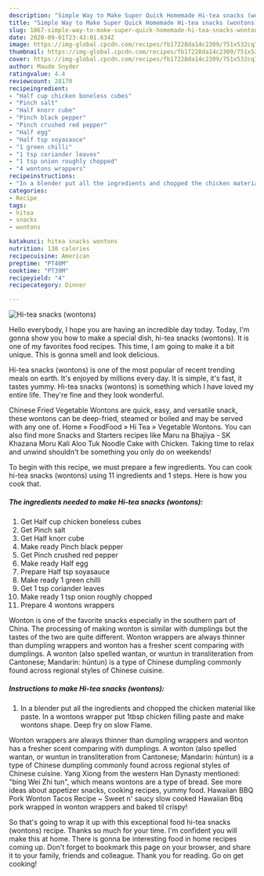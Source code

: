 ```yaml
---
description: "Simple Way to Make Super Quick Homemade Hi-tea snacks (wontons)"
title: "Simple Way to Make Super Quick Homemade Hi-tea snacks (wontons)"
slug: 1867-simple-way-to-make-super-quick-homemade-hi-tea-snacks-wontons
date: 2020-09-01T23:43:01.634Z
image: https://img-global.cpcdn.com/recipes/fb17228da14c2309/751x532cq70/hi-tea-snacks-wontons-recipe-main-photo.jpg
thumbnail: https://img-global.cpcdn.com/recipes/fb17228da14c2309/751x532cq70/hi-tea-snacks-wontons-recipe-main-photo.jpg
cover: https://img-global.cpcdn.com/recipes/fb17228da14c2309/751x532cq70/hi-tea-snacks-wontons-recipe-main-photo.jpg
author: Maude Snyder
ratingvalue: 4.4
reviewcount: 28170
recipeingredient:
- "Half cup chicken boneless cubes"
- "Pinch salt"
- "Half knorr cube"
- "Pinch black pepper"
- "Pinch crushed red pepper"
- "Half egg"
- "Half tsp soyasauce"
- "1 green chilli"
- "1 tsp coriander leaves"
- "1 tsp onion roughly chopped"
- "4 wontons wrappers"
recipeinstructions:
- "In a blender put all the ingredients and chopped the chicken material like paste. In a wontons wrapper put 1tbsp chicken filling paste and make wontons shape. Deep fry on slow Flame."
categories:
- Recipe
tags:
- hitea
- snacks
- wontons

katakunci: hitea snacks wontons 
nutrition: 138 calories
recipecuisine: American
preptime: "PT40M"
cooktime: "PT39M"
recipeyield: "4"
recipecategory: Dinner

---
```



![Hi-tea snacks (wontons)](https://img-global.cpcdn.com/recipes/fb17228da14c2309/751x532cq70/hi-tea-snacks-wontons-recipe-main-photo.jpg)

Hello everybody, I hope you are having an incredible day today. Today, I'm gonna show you how to make a special dish, hi-tea snacks (wontons). It is one of my favorites food recipes. This time, I am going to make it a bit unique. This is gonna smell and look delicious.

Hi-tea snacks (wontons) is one of the most popular of recent trending meals on earth. It's enjoyed by millions every day. It is simple, it's fast, it tastes yummy. Hi-tea snacks (wontons) is something which I have loved my entire life. They're fine and they look wonderful.

Chinese Fried Vegetable Wontons are quick, easy, and versatile snack, these wontons can be deep-fried, steamed or boiled and may be served with any one of. Home » FoodFood » Hi Tea » Vegetable Wontons. You can also find more Snacks and Starters recipes like Maru na Bhajiya - SK Khazana Moru Kali Aloo Tuk Noodle Cake with Chicken. Taking time to relax and unwind shouldn&#39;t be something you only do on weekends!


To begin with this recipe, we must prepare a few ingredients. You can cook hi-tea snacks (wontons) using 11 ingredients and 1 steps. Here is how you cook that.

<!--inarticleads1-->

##### The ingredients needed to make Hi-tea snacks (wontons):

1. Get Half cup chicken boneless cubes
1. Get Pinch salt
1. Get Half knorr cube
1. Make ready Pinch black pepper
1. Get Pinch crushed red pepper
1. Make ready Half egg
1. Prepare Half tsp soyasauce
1. Make ready 1 green chilli
1. Get 1 tsp coriander leaves
1. Make ready 1 tsp onion roughly chopped
1. Prepare 4 wontons wrappers


Wonton is one of the favorite snacks especially in the southern part of China. The processing of making wonton is similar with dumplings but the tastes of the two are quite different. Wonton wrappers are always thinner than dumpling wrappers and wonton has a fresher scent comparing with dumplings. A wonton (also spelled wantan, or wuntun in transliteration from Cantonese; Mandarin: húntun) is a type of Chinese dumpling commonly found across regional styles of Chinese cuisine. 

<!--inarticleads2-->

##### Instructions to make Hi-tea snacks (wontons):

1. In a blender put all the ingredients and chopped the chicken material like paste. In a wontons wrapper put 1tbsp chicken filling paste and make wontons shape. Deep fry on slow Flame.


Wonton wrappers are always thinner than dumpling wrappers and wonton has a fresher scent comparing with dumplings. A wonton (also spelled wantan, or wuntun in transliteration from Cantonese; Mandarin: húntun) is a type of Chinese dumpling commonly found across regional styles of Chinese cuisine. Yang Xiong from the western Han Dynasty mentioned: &#34;bing Wei Zhi tun&#34;, which means wontons are a type of bread. See more ideas about appetizer snacks, cooking recipes, yummy food. Hawaiian BBQ Pork Wonton Tacos Recipe ~ Sweet n&#39; saucy slow cooked Hawaiian Bbq pork wrapped in wonton wrappers and baked til crispy! 

So that's going to wrap it up with this exceptional food hi-tea snacks (wontons) recipe. Thanks so much for your time. I'm confident you will make this at home. There is gonna be interesting food in home recipes coming up. Don't forget to bookmark this page on your browser, and share it to your family, friends and colleague. Thank you for reading. Go on get cooking!
